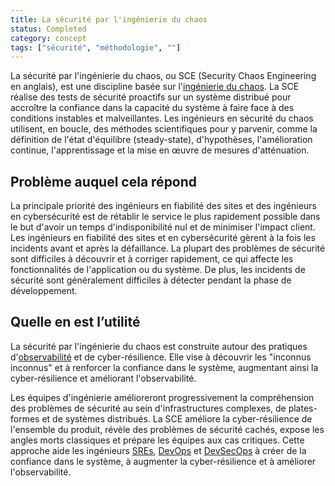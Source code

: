 ```yaml
---
title: La sécurité par l'ingénierie du chaos
status: Completed
category: concept
tags: ["sécurité", "méthodologie", ""]
---
```


La sécurité par l'ingénierie du chaos, ou SCE (Security Chaos Engineering en anglais), est une discipline basée sur l'[ingénierie du chaos](/fr/chaos-engineering/).
La SCE réalise des tests de sécurité proactifs sur un système distribué
pour accroître la confiance dans la capacité du système à faire face à des conditions instables et malveillantes.
Les ingénieurs en sécurité du chaos utilisent, en boucle, des méthodes scientifiques pour y parvenir,
comme la définition de l'état d'équilibre (steady-state), d'hypothèses, l'amélioration continue, l'apprentissage et la mise en œuvre de mesures d'atténuation.

## Problème auquel cela répond

La principale priorité des ingénieurs en fiabilité des sites et des ingénieurs en cybersécurité est
de rétablir le service le plus rapidement possible dans le but d'avoir un temps d'indisponibilité nul et de minimiser l'impact client.
Les ingénieurs en fiabilité des sites et en cybersécurité gèrent à la fois les incidents avant et après la défaillance.
La plupart des problèmes de sécurité sont difficiles à découvrir et à corriger rapidement, ce qui affecte les fonctionnalités de l'application ou du système.
De plus, les incidents de sécurité sont généralement difficiles à détecter pendant la phase de développement.

## Quelle en est l’utilité

La sécurité par l'ingénierie du chaos est construite autour des pratiques d'[observabilité](/fr/observability/) et de cyber-résilience.
Elle vise à découvrir les "inconnus inconnus" et à renforcer la confiance dans le système,
augmentant ainsi la cyber-résilience et améliorant l'observabilité.

Les équipes d'ingénierie amélioreront progressivement la compréhension des problèmes de sécurité
au sein d'infrastructures complexes, de plates-formes et de systèmes distribués.
La SCE améliore la cyber-résilience de l'ensemble du produit, révèle des problèmes de sécurité cachés,
expose les angles morts classiques et prépare les équipes aux cas critiques.
Cette approche aide les ingénieurs [SREs](/fr/site-reliability-engineering/), [DevOps](/fr/devops/) et [DevSecOps](/fr/devsecops/)
à créer de la confiance dans le système, à augmenter la cyber-résilience et à améliorer l'observabilité.